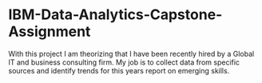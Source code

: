 # IBM-Data-Analytics-Capstone-Assignment
With this project I am theorizing that I have been recently hired by a Global IT and business consulting firm. My job is to collect data from specific sources and identify trends for this years report on emerging skills. 
